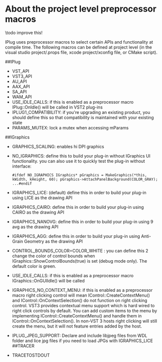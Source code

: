 # About the project level preprocessor macros
\todo improve this!

IPlug uses preprocessor macros to select certain APIs and functionality at compile time. The following macros can be defined at project level (in the visual studio project/.props file, xcode project/xconfig file, or CMake script). 

##IPlug
* VST_API 
* VST3_API
* AU_API
* AAX_API
* SA_API
* WAM_API
* USE_IDLE_CALLS: if this is enabled as a preprocessor macro IPlug::OnIdle() will be called in VST2 plug-ins
* IPLUG1_COMPATIBILITY: if you're upgrading an existing product, you should define this so that compatibility is maintained with your existing state
* PARAMS_MUTEX: lock a mutex when accessing mParams
 
##IGraphics
* GRAPHICS_SCALING: enables hi DPI graphics
* NO_IGRAPHICS: define this to build your plug-in without IGraphics UI functionality. you can also use it to quickly test the plug-in without interface:

  `#ifdef NO_IGRAPHICS
  IGraphics* pGraphics = MakeGraphics(*this, kWidth, kHeight, 60);
  pGraphics->AttachPanelBackground(COLOR_GRAY);
  ...#endif`


* IGRAPHICS_LICE: (default) define this in order to build your plug-in using LICE as the drawing API
* IGRAPHICS_CAIRO: define this in order to build your plug-in using CAIRO as the drawing API
* IGRAPHICS_NANOVG: define this in order to build your plug-in using 9 avg as the drawing API
* IGRAPHICS_AGG: define this in order to build your plug-in using Anti-Grain Geometry as the drawing API
* CONTROL_BOUNDS_COLOR=COLOR_WHITE : you can define this 2 change the color of control bounds when IGraphics::ShowControlBounds(true) is set (debug mode only). The default color is green. 
* USE_IDLE_CALLS: if this is enabled as a preprocessor macro IGraphics::OnGUIIdle() will be called
* IGRAPHICS_NO_CONTEXT_MENU: if this is enabled as a preprocessor macro right clicking control will mean IControl::CreateContextMenu() and IControl::OnContextSelection() do not function on right clicking control. VST3 provides contextual menu support which is hard wired to right click controls by default. You can add custom items to the menu by implementing IControl::CreateContextMenu() and handle them in IControl::OnContextSelection(). In non-VST 3 hosts right clicking will still create the menu, but it will not feature entries added by the host. 
* IPLUG_JPEG_SUPPORT: Declare and include libjpeg files from WDL folder and lice jpg files if you need to load JPGs with IGRAPHICS_LICE
##TRACER
* TRACETOSTDOUT
